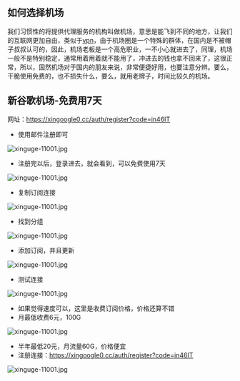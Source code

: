 ## 如何选择机场

我们习惯性的将提供代理服务的机构叫做机场，意思是能飞到不同的地方，让我们的互联网更加自由，类似于[vpn](https://getfreevpn.info/zh)，由于机场圈是一个特殊的群体，在国内是不被帽子叔叔认可的，因此，机场老板是一个高危职业，一不小心就进去了，同理，机场一般不是特别稳定，通常用着用着就不能用了，冲进去的钱也拿不回来了，这很正常，所以，固然机场对于国内的朋友来说，非常便捷好用，也要注意分辨。要么，干脆使用免费的，也不损失什么，要么，就用老牌子，时间比较久的机场。

## 新谷歌机场-免费用7天

网址：https://xingoogle0.cc/auth/register?code=in46IT
- 使用邮件注册即可

![xinguge-11001.jpg](https://nekobox.info/img/xinguge-11001.jpg)

- 注册完以后，登录进去，就会看到，可以免费使用7天

![xinguge-11001.jpg](https://nekobox.info/img/xinguge-11002.jpg)

- 复制订阅连接

![xinguge-11001.jpg](https://nekobox.info/img/xinguge-11003.jpg)

- 找到分组

![xinguge-11001.jpg](https://nekobox.info/img/xinguge-11004.jpg)

- 添加订阅，并且更新

![xinguge-11001.jpg](https://nekobox.info/img/xinguge-11005.jpg)

- 测试连接

![xinguge-11001.jpg](https://nekobox.info/img/xinguge-11006.jpg)

- 如果觉得速度可以，这里是收费订阅价格，价格还算不错
- 月最低收费6元，100G

![xinguge-11001.jpg](https://nekobox.info/img/xinguge-11007.jpg)

- 半年最低20元，月流量60G，价格便宜
- 注册连接：https://xingoogle0.cc/auth/register?code=in46IT

![xinguge-11001.jpg](https://nekobox.info/img/xinguge-11008.jpg)